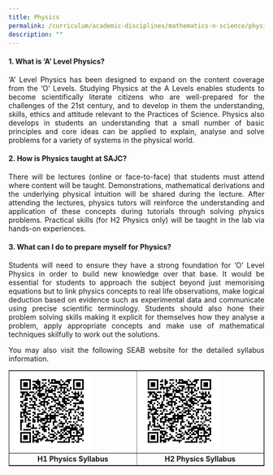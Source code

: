 ```yaml
---
title: Physics
permalink: /curriculum/academic-disciplines/mathematics-n-science/physics/
description: ""
---
```

<h4><strong>1. What is &lsquo;A&rsquo; Level Physics?</strong></h4>
<p align="justify">&lsquo;A&rsquo; Level Physics has been designed to expand on the content coverage from the &lsquo;O&rsquo; Levels. Studying Physics at the A Levels enables students to become scientifically literate citizens who are well-prepared for the challenges of the 21st century, and to develop in them the understanding, skills, ethics and attitude relevant to the Practices of Science. Physics also develops in students an understanding that a small number of basic principles and core ideas can be applied to explain, analyse and solve problems for a variety of systems in the physical world.</p>
<h4><strong>2. How is Physics taught at SAJC?</strong></h4>
<p align="justify">There will be lectures (online or face-to-face) that students must attend where content will be taught. Demonstrations, mathematical derivations and the underlying physical intuition will be shared during the lecture. After attending the lectures, physics tutors will reinforce the understanding and application of these concepts during tutorials through solving physics problems. Practical skills (for H2 Physics only) will be taught in the lab via hands-on experiences.</p>
<h4><strong>3. What can I do to prepare myself for Physics?</strong></h4>
<p align="justify">Students will need to ensure they have a strong foundation for &lsquo;O&rsquo; Level Physics in order to build new knowledge over that base. It would be essential for students to approach the subject beyond just memorising equations but to link physics concepts to real life observations, make logical deduction based on evidence such as experimental data and communicate using precise scientific terminology. Students should also hone their problem solving skills making it explicit for themselves how they analyse a problem, apply appropriate concepts and make use of mathematical techniques skilfully to work out the solutions.</p>
<p align="justify">You may also visit the following SEAB website for the detailed syllabus information.</p>
<table style="border-collapse: collapse; width: 100%;" border="1">
<tbody>
<tr>
<td style="width: 50%;"><img style="width: 65%;" src="/images/phy1.png" /></td>
<td style="width: 50%;"><img style="width: 65%;" src="/images/phy2.png" /></td>
</tr>
<tr>
<td style="width: 50%; text-align: center;"><strong>H1 Physics Syllabus</strong></td>
<td style="width: 50%; text-align: center;"><strong>H2 Physics Syllabus</strong></td>
</tr>
</tbody>
</table>